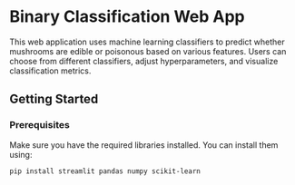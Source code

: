 # Binary Classification Web App

This web application uses machine learning classifiers to predict whether 
mushrooms are edible or poisonous based on various features. 
Users can choose from different classifiers, adjust hyperparameters, and 
visualize classification metrics.

## Getting Started

### Prerequisites

Make sure you have the required libraries installed. You can install them using:

```bash
pip install streamlit pandas numpy scikit-learn
